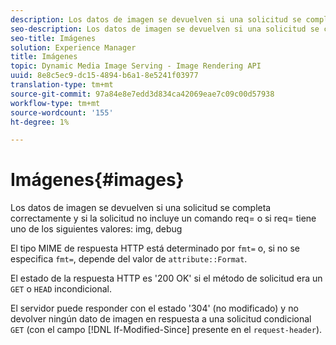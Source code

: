 ```yaml
---
description: Los datos de imagen se devuelven si una solicitud se completa correctamente y si la solicitud no incluye un comando req= o si req= tiene uno de los siguientes valores img, debug
seo-description: Los datos de imagen se devuelven si una solicitud se completa correctamente y si la solicitud no incluye un comando req= o si req= tiene uno de los siguientes valores img, debug
seo-title: Imágenes
solution: Experience Manager
title: Imágenes
topic: Dynamic Media Image Serving - Image Rendering API
uuid: 8e8c5ec9-dc15-4894-b6a1-8e5241f03977
translation-type: tm+mt
source-git-commit: 97a84e8e7edd3d834ca42069eae7c09c00d57938
workflow-type: tm+mt
source-wordcount: '155'
ht-degree: 1%

---
```



# Imágenes{#images}

Los datos de imagen se devuelven si una solicitud se completa correctamente y si la solicitud no incluye un comando req= o si req= tiene uno de los siguientes valores: img, debug

El tipo MIME de respuesta HTTP está determinado por `fmt=` o, si no se especifica `fmt=`, depende del valor de `attribute::Format`.

El estado de la respuesta HTTP es &#39;200 OK&#39; si el método de solicitud era un `GET` o `HEAD` incondicional.

El servidor puede responder con el estado &#39;304&#39; (no modificado) y no devolver ningún dato de imagen en respuesta a una solicitud condicional `GET` (con el campo [!DNL If-Modified-Since] presente en el `request-header`).
